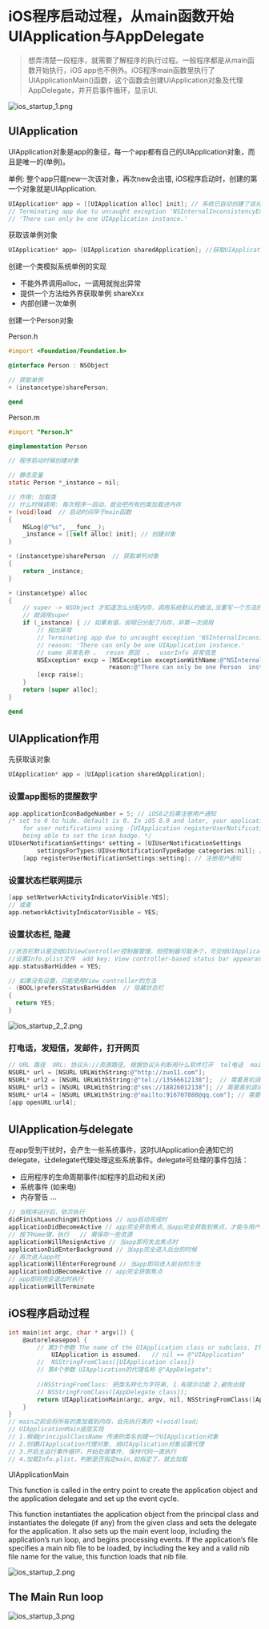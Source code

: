 # iOS程序启动过程，从main函数开始UIApplication与AppDelegate

> 想弄清楚一段程序，就需要了解程序的执行过程。一般程序都是从main函数开始执行，iOS app也不例外。iOS程序main函数里执行了UIApplicationMain()函数，这个函数会创建UIApplication对象及代理AppDelegate，并开启事件循环，显示UI.

![ios_startup_1.png](../../../images/blog/ios/ios_startup_1.png)

## UIApplication
UIApplication对象是app的象征，每一个app都有自己的UIApplication对象，而且是唯一的(单例)。

单例: 整个app只能new一次该对象，再次new会出错, iOS程序启动时，创建的第一个对象就是UIApplication.
```objectivec
UIApplication* app = [[UIApplication alloc] init]; // 系统已自动创建了该对象，再次new会抛出异常
// Terminating app due to uncaught exception 'NSInternalInconsistencyException', reason:  
// 'There can only be one UIApplication instance.'
```
获取该单例对象
```objectivec    
UIApplication* app= [UIApplication sharedApplication]; //获取UIApplication对象
```
创建一个类模拟系统单例的实现
- 不能外界调用alloc，一调用就抛出异常
- 提供一个方法给外界获取单例   shareXxx
- 内部创建一次单例
  

创建一个Person对象

Person.h
```objectivec
#import <Foundation/Foundation.h>

@interface Person : NSObject

// 获取单例
+ (instancetype)sharePerson;

@end
```
Person.m  
```objectivec
#import "Person.h"

@implementation Person

// 程序启动时候创建对象

// 静态变量
static Person *_instance = nil;

// 作用: 加载类
// 什么时候调用: 每次程序一启动，就会把所有的类加载进内存
+ (void)load  // 启动时间早于main函数
{
    NSLog(@"%s", __func__);
    _instance = [[self alloc] init]; // 创建对象
}

+ (instancetype)sharePerson  // 获取单列对象
{
    return _instance;
}

+ (instancetype) alloc
{
    // super -> NSObject 才知道怎么分配内存，调用系统默认的做法,当重写一个方法的时候，如不想覆盖原来的实现
    // 就调用super
    if (_instance) { // 如果有值，说明已分配了内存，非第一次调用
        // 抛出异常
        // Terminating app due to uncaught exception 'NSInternalInconsistencyException', 
        // reason: 'There can only be one UIApplication instance.'
        // name 异常名称 、  reson 原因  、  userInfo 异常信息
        NSException* excp = [NSException exceptionWithName:@"NSInternalInconsistencyException" 
                            reason:@"There can only be one Person  instance." userInfo:nil];
        [excp raise];
    }
    return [super alloc];
}

@end
```
## UIApplication作用
先获取该对象
```objectivec
UIApplication* app = [UIApplication sharedApplication];
```    
### 设置app图标的提醒数字
```objectivec
app.applicationIconBadgeNumber = 5; // iOS8之后需注册用户通知
/* set to 0 to hide. default is 0. In iOS 8.0 and later, your application must register 
    for user notifications using -[UIApplication registerUserNotificationSettings:] before
    being able to set the icon badge. */
UIUserNotificationSettings* setting = [UIUserNotificationSettings
        settingsForTypes:UIUserNotificationTypeBadge categories:nil]; //创建通知对象
    [app registerUserNotificationSettings:setting]; // 注册用户通知
```
### 设置状态栏联网提示
```objectivec
[app setNetworkActivityIndicatorVisible:YES];
// 或者 
app.networkActivityIndicatorVisible = YES;
```

### 设置状态栏, 隐藏
```objectivec
//状态栏默认是交给UIViewController控制器管理，但控制器可能多个，可交给UIApplication管理
//设置Info.plist文件  add key: View controller-based status bar appearance ==> No
app.statusBarHidden = YES;

// 如果没有设置，只能使用View controller的方法
- (BOOL)prefersStatusBarHidden  // 隐藏状态栏
{
  return YES;
}
```

![ios_startup_2_2.png](../../../images/blog/ios/ios_startup_2_2.png)
    
### 打电话，发短信，发邮件，打开网页
```objectivec
// URL 路径  URL: 协议头://资源路径, 根据协议头判断用什么软件打开  tel电话  mailto右键, sms 短信
NSURL* url = [NSURL URLWithString:@"http://zuo11.com"];
NSURL* url2 = [NSURL URLWithString:@"tel://13566612138"];  // 需要真机调试
NSURL* url3 = [NSURL URLWithString:@"sms://18826012138"]; // 需要真机调试
NSURL* url4 = [NSURL URLWithString:@"mailto:916707888@qq.com"]; // 需要真机调试
[app openURL:url4];
```

## UIApplication与delegate
在app受到干扰时，会产生一些系统事件，这时UIApplication会通知它的delegate，让delegate代理处理这些系统事件。delegate可处理的事件包括：
- 应用程序的生命周期事件(如程序的启动和关闭)
- 系统事件 (如来电)
- 内存警告
...

```objectivec
// 当程序运行后，依次执行
didFinishLaunchingWithOptions // app启动完成时
applicationDidBecomeActive // app完全获取焦点,当app完全获取到焦点，才能与用户交互
// 按下Home键，执行   // 需保存一些资源
applicationWillResignActive // 当app即将失去焦点时
applicationDidEnterBackground // 当app完全进入后台的时候
// 再次进入app时
applicationWillEnterForeground // 当app即将进入前台的方法
applicationDidBecomeActive // app完全获取焦点
// app即将完全退出时执行
applicationWillTerminate
```

## iOS程序启动过程 
```objectivec
int main(int argc, char * argv[]) {
    @autoreleasepool {
        // 第3个参数 The name of the UIApplication class or subclass. If you specify nil, 
            UIApplication is assumed.   // nil == @"UIApplication"
        //  NSStringFromClass([UIApplication class])
        // 第4个参数 UIApplication的代理名称 @"AppDelegate";
        
        //NSStringFromClass: 把类名转化为字符串, 1.有提示功能 2.避免出错
        // NSStringFromClass([AppDelegate class]);
        return UIApplicationMain(argc, argv, nil, NSStringFromClass([AppDelegate class]));
    }
}
// main之前会将所有的类加载到内存，会先执行类的 +(void)load;
// UIApplicationMain底层实现
// 1.根据principalClassName 传递的类名创建一个UIApplication对象
// 2.创建UIApplication代理对象, 给UIApplication对象设置代理
// 3.开启主运行事件循环，开始处理事件, 保持代码一直执行
// 4.加载Info.plist，判断是否指定main,如指定了，就去加载
```

UIApplicationMain

This function is called in the  entry point to create the application object and the application delegate and set up the event cycle.

This function instantiates the application object from the principal class and instantiates the delegate (if any) from the given class and sets the delegate for the application. It also sets up the main event loop, including the application’s run loop, and begins processing events. If the application’s  file specifies a main nib file to be loaded, by including the  key and a valid nib file name for the value, this function loads that nib file.

![ios_startup_2.png](../../../images/blog/ios/ios_startup_2.png)

## The Main Run loop
  

![ios_startup_3.png](../../../images/blog/ios/ios_startup_3.png)
